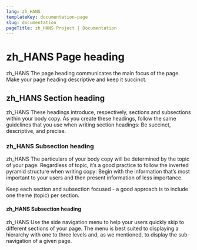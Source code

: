 ```yaml
---
lang: zh_HANS
templateKey: documentation-page
slug: documentation
pageTitle: zh_HANS Project | Documentation
---
```


# zh_HANS Page heading

<p class="usa-intro"> 
zh_HANS The page heading communicates the main focus of the page. Make your page heading descriptive and keep it succinct.
</p>

## zh_HANS Section heading

zh_HANS These headings introduce, respectively, sections and subsections within your body copy. As you create these headings, follow the same guidelines that you use when writing section headings: Be succinct, descriptive, and precise.

### zh_HANS Subsection heading

zh_HANS The particulars of your body copy will be determined by the topic of your page. Regardless of topic, it’s a good practice to follow the inverted pyramid structure when writing copy: Begin with the information that’s most important to your users and then present information of less importance.

Keep each section and subsection focused - a good approach is to include one theme (topic) per section.

#### zh_HANS Subsection heading

zh_HANS Use the side navigation menu to help your users quickly skip to different sections of your page. The menu is best suited to displaying a hierarchy with one to three levels and, as we mentioned, to display the sub-navigation of a given page.
